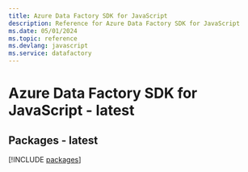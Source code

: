 ```yaml
---
title: Azure Data Factory SDK for JavaScript
description: Reference for Azure Data Factory SDK for JavaScript
ms.date: 05/01/2024
ms.topic: reference
ms.devlang: javascript
ms.service: datafactory
---
```

# Azure Data Factory SDK for JavaScript - latest
## Packages - latest
[!INCLUDE [packages](data-factory-index.md)]